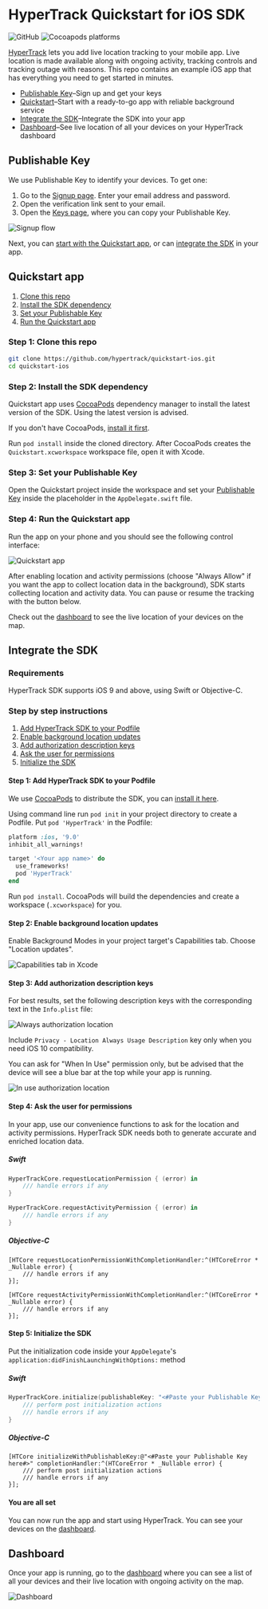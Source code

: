 # HyperTrack Quickstart for iOS SDK

![GitHub](https://img.shields.io/github/license/hypertrack/quickstart-ios.svg)
![Cocoapods platforms](https://img.shields.io/cocoapods/p/HyperTrack.svg)

[HyperTrack](https://www.hypertrack.com) lets you add live location tracking to your mobile app. Live location is made available along with ongoing activity, tracking controls and tracking outage with reasons. This repo contains an example iOS app that has everything you need to get started in minutes.

* [Publishable Key](#publishable-key)–Sign up and get your keys
* [Quickstart](#quickstart-app)–Start with a ready-to-go app with reliable background service
* [Integrate the SDK](#integrate-the-sdk)–Integrate the SDK into your app
* [Dashboard](#dashboard)–See live location of all your devices on your HyperTrack dashboard

## Publishable Key

We use Publishable Key to identify your devices. To get one:
1. Go to the [Signup page](https://v3.dashboard.hypertrack.com/signup). Enter your email address and password.
2. Open the verification link sent to your email.
3. Open the [Keys page](https://v3.dashboard.hypertrack.com/account/keys), where you can copy your Publishable Key.

![Signup flow](Images/Signup_flow.png)

Next, you can [start with the Quickstart app](#quickstart-app), or can [integrate the SDK](#integrate-the-sdk) in your app.

## Quickstart app

1. [Clone this repo](#step-1-clone-this-repo)
2. [Install the SDK dependency](#step-2-install-the-sdk-dependency)
3. [Set your Publishable Key](#step-3-set-your-publishable-key)
4. [Run the Quickstart app](#step-4-run-the-quickstart-app)

### Step 1: Clone this repo
```bash
git clone https://github.com/hypertrack/quickstart-ios.git
cd quickstart-ios
```
### Step 2: Install the SDK dependency

Quickstart app uses [CocoaPods](https://cocoapods.org) dependency manager to install the latest version of the SDK. Using the latest version is advised.

If you don't have CocoaPods, [install it first](https://guides.cocoapods.org/using/getting-started.html#installation).

Run `pod install` inside the cloned directory. After CocoaPods creates the `Quickstart.xcworkspace` workspace file, open it with Xcode.

### Step 3: Set your Publishable Key

Open the Quickstart project inside the workspace and set your [Publishable Key](#publishable-key) inside the placeholder in the `AppDelegate.swift` file.

### Step 4: Run the Quickstart app

Run the app on your phone and you should see the following control interface:

![Quickstart app](Images/On_Device.png)

After enabling location and activity permissions (choose "Always Allow" if you want the app to collect location data in the background), SDK starts collecting location and activity data. You can pause or resume the tracking with the button below.

Check out the [dashboard](#dashboard) to see the live location of your devices on the map.

## Integrate the SDK

### Requirements

HyperTrack SDK supports iOS 9 and above, using Swift or Objective-C. 

### Step by step instructions

1. [Add HyperTrack SDK to your Podfile](#step-1-add-hypertrack-sdk-to-your-podfile)
2. [Enable background location updates](#step-2-enable-background-location-updates)
3. [Add authorization description keys](#step-3-add-authorization-description-keys)
4. [Ask the user for permissions](#step-4-ask-the-user-for-permissions)
5. [Initialize the SDK](#step-5-initialize-the-sdk)

#### Step 1: Add HyperTrack SDK to your Podfile

We use [CocoaPods](https://cocoapods.org) to distribute the SDK, you can [install it here](https://guides.cocoapods.org/using/getting-started.html#installation).

Using command line run `pod init` in your project directory to create a Podfile. Put `pod 'HyperTrack'` in the Podfile:

```ruby
platform :ios, '9.0'
inhibit_all_warnings!

target '<Your app name>' do
  use_frameworks!
  pod 'HyperTrack'
end
```

Run `pod install`. CocoaPods will build the dependencies and create a workspace (`.xcworkspace`) for you.

#### Step 2: Enable background location updates

Enable Background Modes in your project target's Capabilities tab. Choose "Location updates".

![Capabilities tab in Xcode](Images/Background_Modes.png)

#### Step 3: Add authorization description keys

For best results, set the following description keys with the corresponding text in the `Info.plist` file:

![Always authorization location](Images/Always_Authorization.png)

Include `Privacy - Location Always Usage Description` key only when you need iOS 10 compatibility.

You can ask for "When In Use" permission only, but be advised that the device will see a blue bar at the top while your app is running.

![In use authorization location](Images/In_Use_Authorization.png)

#### Step 4: Ask the user for permissions

In your app, use our convenience functions to ask for the location and activity permissions. HyperTrack SDK needs both to generate accurate and enriched location data.

##### Swift

```swift
HyperTrackCore.requestLocationPermission { (error) in
    /// handle errors if any
}

HyperTrackCore.requestActivityPermission { (error) in
    /// handle errors if any
}
```

##### Objective-C

```objc
[HTCore requestLocationPermissionWithCompletionHandler:^(HTCoreError * _Nullable error) {
    /// handle errors if any
}];

[HTCore requestActivityPermissionWithCompletionHandler:^(HTCoreError * _Nullable error) {
    /// handle errors if any
}];
```

#### Step 5: Initialize the SDK

Put the initialization code inside your `AppDelegate`'s `application:didFinishLaunchingWithOptions:` method 

##### Swift

```swift
HyperTrackCore.initialize(publishableKey: "<#Paste your Publishable Key here#>") { (error) in
    /// perform post initialization actions
    /// handle errors if any
}
```

##### Objective-C

```objc
[HTCore initializeWithPublishableKey:@"<#Paste your Publishable Key here#>" completionHandler:^(HTCoreError * _Nullable error) {
    /// perform post initialization actions
    /// handle errors if any
}];
```

#### You are all set

You can now run the app and start using HyperTrack. You can see your devices on the [dashboard](#dashboard).

## Dashboard

Once your app is running, go to the [dashboard](https://v3.dashboard.hypertrack.com/devices) where you can see a list of all your devices and their live location with ongoing activity on the map.

![Dashboard](Images/Dashboard.png)
